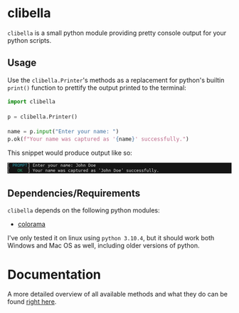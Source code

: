 # clibella

`clibella` is a small python module providing pretty console output for your python scripts.

## Usage

Use the `clibella.Printer`'s methods as a replacement for python's builtin `print()` function to prettify the output printed to the terminal:

```python
import clibella

p = clibella.Printer()

name = p.input("Enter your name: ")
p.ok(f"Your name was captured as '{name}' successfully.")
```

This snippet would produce output like so:

![output demo](doc/demo.png)

## Dependencies/Requirements

`clibella` depends on the following python modules:

* [colorama](https://pypi.org/project/colorama/)

I've only tested it on linux using `python 3.10.4`, but it should work both Windows and Mac OS as well, including older versions of python.

# Documentation

A more detailed overview of all available methods and what they do can be found [right here](doc/clibella/clibella.html).
